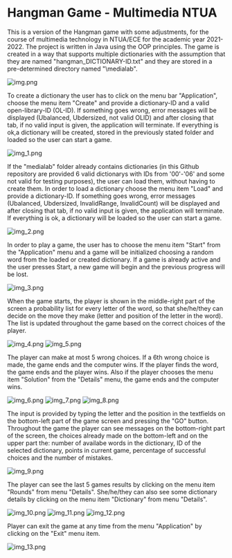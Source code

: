 # Hangman Game - Multimedia NTUA

This is a version of the Hangman game with some adjustments, for the course of multimedia technology in NTUA/ECE for the academic year 2021-2022.
The project is written in Java using the OOP principles. The game is  created in a way that supports multiple dictionaries with the assumption
that they are named "hangman_DICTIONARΥ-ID.txt" and they are stored in a pre-determined directory named "\medialab". 

![img.png](https://github.com/Chrysa712/HangmanGame/blob/master/medialab/images/README_images/img.png)

To create a dictionary the user has to click on the menu bar "Application", choose the menu item "Create" and provide a dictionary-ID and a valid
open-library-ID (OL-ID). If something  goes wrong, error messages will be displayed (Ubalanced, Ubdersized, not valid OLID) and after closing that
tab, if no valid input is given, the application will terminate. If everything is ok,a dictionary will be created, stored in the previously stated 
folder and loaded so the user can start a game. 

![img_1.png](https://github.com/Chrysa712/HangmanGame/blob/master/medialab/images/README_images/img_1.png)  

If the "medialab" folder already contains dictionaries (in this Github repository are provided 6 valid dictionarys with IDs from '00'-'06' and 
some not valid for testing purposes), the user can load them, without having to create them. In order to load a dictionary choose the menu item 
"Load" and provide a dictionary-ID. If something  goes wrong, error messages (Ubalanced, Ubdersized, InvalidRange, InvalidCount) will be displayed 
and after closing that tab, if no valid input is given, the application will terminate. If everything is ok, a dictionary will be loaded so the 
user can start a game.

![img_2.png](https://github.com/Chrysa712/HangmanGame/blob/master/medialab/images/README_images/img_2.png)

In order to play a game, the user has to choose the menu item "Start" from the "Application" menu and a game will be initialized choosing a random
word from the loaded or created dictionary. If a game is already active and the user presses Start, a new game will begin and the previous progress
will be lost.

![img_3.png](https://github.com/Chrysa712/HangmanGame/blob/master/medialab/images/README_images/img_3.png)

When the game starts, the player is shown in the middle-right part of the screen a probability list for every letter of the word, so that she/he/they
can decide on the move they make (letter and position of the letter in the word). The list is updated throughout the game based on the correct
choices of the player. 

![img_4.png](https://github.com/Chrysa712/HangmanGame/blob/master/medialab/images/README_images/img_4.png)  ![img_5.png](https://github.com/Chrysa712/HangmanGame/blob/master/medialab/images/README_images/img_5.png)

The player can make at most 5 wrong choices. If a 6th wrong choice is made, the game ends and the computer wins. If the 
player finds the word, the game ends and the player wins. Also if the player chooses the menu item "Solution" from the "Details" menu, the game 
ends and the computer wins.

![img_6.png](https://github.com/Chrysa712/HangmanGame/blob/master/medialab/images/README_images/img_6.png)  ![img_7.png](https://github.com/Chrysa712/HangmanGame/blob/master/medialab/images/README_images/img_7.png)  ![img_8.png](https://github.com/Chrysa712/HangmanGame/blob/master/medialab/images/README_images/img_8.png)

The input is provided by typing the letter and the position in the textfields on the bottom-left part of the game screen and pressing the "GO" 
button. Throughout the game the player can see messages on the bottom-right part of the screen, the choices already made on the bottom-left and on
the upper part the: number of availabe words in the dictionary, ID of the selected dictionary, points in current game, percentage of successful
choices and the number of mistakes. 

![img_9.png](https://github.com/Chrysa712/HangmanGame/blob/master/medialab/images/README_images/img_9.png)

The player can see the last 5 games results by clicking on the menu item "Rounds" from menu "Details". She/he/they can also see some dictionary
details by clicking on the menu item "Dictionary" from menu "Details".

![img_10.png](https://github.com/Chrysa712/HangmanGame/blob/master/medialab/images/README_images/img_10.png)  ![img_11.png](https://github.com/Chrysa712/HangmanGame/blob/master/medialab/images/README_images/img_11.png)  ![img_12.png](https://github.com/Chrysa712/HangmanGame/blob/master/medialab/images/README_images/img_12.png)

Player can exit the game at any time from the menu "Application" by clicking on the "Exit" menu item.


![img_13.png](https://github.com/Chrysa712/HangmanGame/blob/master/medialab/images/README_images/img_13.png)